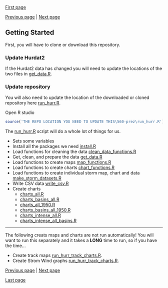 [First page](1st.md)

[Previous page](start.md) | [Next page](3rd.md)
## Getting Started

First, you will have to clone or download this repository.

### Update Hurdat2
If the Hurdat2 data has changed you will need to update the locations of the two files in [get_data.R](get_data.R#L7-L8).  


### Update repository
You will also need to update the location of the downloaded or cloned repository here [run_hurr.R](run_hurr.R#L1).  

Open R studio

```R
source('THE REPO LOCATION YOU NEED TO UPDATE THIS\560-prez\run_hurr.R')
```
The [run_hurr.R](run_hurr.R) script will do a whole lot of things for us.
- Sets some variables
- Install all the packages we need [install.R](install.R)
- Load functions for cleaning the data [clean_data_functions.R](clean_data_functions.R)
- Get, clean, and prepare the data [get_data.R](get_data.R)
- Load functions to create maps [map_functions.R](map_functions.R)
- Load functions to create charts [chart_functions.R](chart_functions.R)
- Load functions to create individual storm map, chart and data [make_storm_datasets.R](make_storm_datasets.R)
- Write CSV data [write_csv.R](write_csv.R)
- Create charts
  - [charts_all.R]()
  - [charts_basins_all.R]()
  - [charts_all_1950.R]()
  - [charts_basins_all_1950.R]()
  - [charts_intense_all.R]()
  - [charts_intense_all_basins.R]()


---

The following creats maps and charts are not run automatically!  You will want to run this separately and it takes a **LONG** time to run, so if you have the time...
- Create track maps  [run_hurr_track_charts.R](run_hurr_track_charts.R).  
- Create Strom Wind graphs [run_hurr_track_charts.R](run_hurr_track_charts.R).

[Previous page](start.md) | [Next page](3rd.md)

[Last page](last.md)
